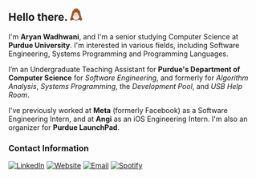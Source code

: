 ## Hello there. ![](kenobi.png)

I'm **Aryan Wadhwani**, and I'm a senior studying Computer Science at **Purdue University**. I'm interested in various fields, including Software Engineering, Systems Programming and Programming Languages.

I’m an Undergraduate Teaching Assistant for **Purdue's Department of Computer Science** for *Software Engineering*, and formerly for *Algorithm Analysis*, *Systems Programming*, the *Development Pool*, and *USB Help Room*. 

I've previously worked at **Meta** (formerly Facebook) as a Software Engineering Intern, and at **Angi** as an iOS Engineering Intern. I'm also an organizer for **Purdue LaunchPad**. 

### Contact Information
[![LinkedIn](https://img.shields.io/badge/linkedin-%230077B5.svg?style=for-the-badge&logo=linkedin&logoColor=white)](https://www.linkedin.com/in/aryansw/)
[![Website](https://img.shields.io/badge/Website-%23000000.svg?style=for-the-badge&logo=InfluxDB&logoColor=white)](https://aryansw.me)
[![Email](https://img.shields.io/badge/Email-D14836?style=for-the-badge&logo=gmail&logoColor=white)](mailto:aryan.w2203@gmail.com)
[![Spotify](https://img.shields.io/badge/Spotify-1ED760?style=for-the-badge&logo=spotify&logoColor=white)](https://open.spotify.com/user/4lmk6gy3m6ytjvicllygl67a4)
